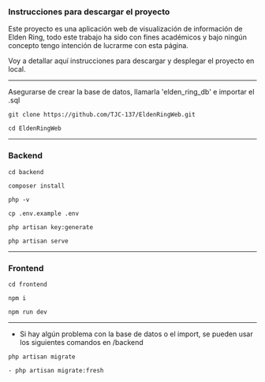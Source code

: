 ### Instrucciones para descargar el proyecto

Este proyecto es una aplicación web de visualización de información de Elden Ring, todo este trabajo ha sido con fines académicos y bajo ningún concepto tengo intención de lucrarme con esta página.

<!-- En la página 79 de la memoria de mi proyecto - 6.3 Guía de Instalación hay un tutorial 
detallando y paso por paso, y con la ayuda de imágenes este proceso. -->

Voy a detallar aquí instrucciones para descargar y desplegar el proyecto en local.

-----------------------------------------------------------------------------------------

 Asegurarse de crear la base de datos, llamarla 'elden_ring_db' e importar el .sql

```
git clone https://github.com/TJC-137/EldenRingWeb.git

cd EldenRingWeb
```

-----------------------------------------------------------------------------------------

### Backend

```
cd backend 
```

<!-- Instalar composer -->

```
composer install
```
<!-- Verificar versión de php -->

```
php -v
```

<!-- Copiar el .env de ejemplo -->

```
cp .env.example .env
```
<!-- 
Entrar en el .env que se acaba de crear y modificar las variables de entorno 
(aparecerán comentadas) 
-->

<!--
DB_CONNECTION=mysql
DB_HOST=127.0.0.1
DB_PORT=3306
DB_DATABASE=elden_ring_db
DB_USERNAME=root
DB_PASSWORD= 
-->

<!-- Una vez hecho esto, generar las claves -->

```
php artisan key:generate
```

<!-- Ejecutar servidor -->

```
php artisan serve
```

-------------------------------------------------------------------------------------

### Frontend

<!-- Abrir otro terminal -->

```
cd frontend
```
<!-- Ahora usar 'npm i' o 'npm install' -->

```
npm i
```
<!-- Ejecutar servidor -->
<!-- Ahora usar 'npm run dev' o 'npm start' -->

```
npm run dev
```
-------------------------------------------------------------------------------------

<!-- Dirigete a tu localhost, la aplicación ya debería funcionar -->

* Si hay algún problema con la base de datos o el import, se pueden usar los siguientes comandos en /backend

<!--  Migrará la información de las tablas -->

```
php artisan migrate 
```

<!--  Migrará y reseteará la información de las tablas -->

```
- php artisan migrate:fresh 
```
